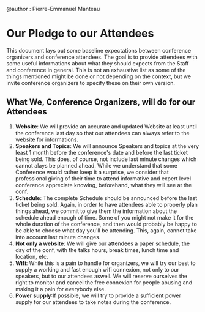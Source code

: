 @author : Pierre-Emmanuel Manteau

# Our Pledge to our Attendees

This document lays out some baseline expectations between conference organizers and conference attendees. 
The goal is to provide attendees with some useful informations about what they should expects from the Staff and conference in general.
This is not an exhaustive list as some of the things mentioned might be done or not depending on the context, but we invite conference organizers to specify these on their own version.

## What We, Conference Organizers, will do for our Attendees

1. **Website**: We will provide an accurate and updated Website at least until the conference last day so that our attendees can always refer to the website for informations.
1. **Speakers and Topics**: We will announce Speakers and topics at the very least 1 month before the conference's date and before the last ticket being sold. 
This does, of course, not include last minute changes which cannot alays be planned ahead. While we understand that some Conference would rather keep it a surprise, we consider that professional giving of their time to attend informative and expert level conference appreciate knowing, beforehand, what they will see at the conf.
1. **Schedule**: The complete Schedule should be announced before the last ticket being sold. Again, in order to have attendees able to properly plan things ahead, we commit to give them the information about the schedule ahead enough of time.
Some of you might not make it for the whole duration of the conference, and then would probably be happy to be able to choose what day you'll be attending. This, again, cannot take into account last minute changes.
1. **Not only a website**: We will give our attendees a paper schedule, the day of the conf, with the talks hours, break times, lunch time and location, etc.
1. **Wifi**: While this is a pain to handle for organizers, we will try our best to supply a working and fast enough wifi connexion, not only to our speakers, but to our attendees aswell.
We will reserve ourselves the right to monitor and cancel the free connexion for people abusing and making it a pain for everybody else.
1. **Power supply**:If possible, we will try to provide a sufficient power supply for our attendees to take notes during the conference.
